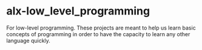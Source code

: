 # alx-low_level_programming
For low-level programming. These projects are meant to help us learn basic concepts of programming in order to have the capacity to learn any other language quickly.
